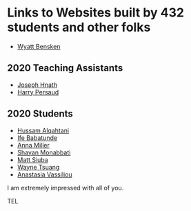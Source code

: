 # Links to Websites built by 432 students and other folks

- [Wyatt Bensken](https://wyattbensken.com/)

## 2020 Teaching Assistants

- [Joseph Hnath](https://josephhnath.netlify.com/)
- [Harry Persaud](https://harryapersaud.com/)

## 2020 Students

- [Hussam Alqahtani](https://eloquent-sammet-99bc49.netlify.app/)
- [Ife Babatunde](https://angry-spence-fb8dcb.netlify.app/)
- [Anna Miller](https://annakmiller.info/)
- [Shayan Monabbati](https://shayanmonabbati.netlify.app/)
- [Matt Siuba](https://www.mattsiuba.com/)
- [Wayne Tsuang](https://elated-mestorf-7c5057.netlify.app/)
- [Anastasia Vassiliou](https://anastasiavassiliou.netlify.app/)

I am extremely impressed with all of you.

TEL
